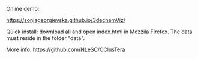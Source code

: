 Online demo: 

https://sonjageorgievska.github.io/3dechemViz/ 

Quick install: download all and open index.html in Mozzila Firefox. The data must reside in the folder "data". 

More info: https://github.com/NLeSC/CClusTera 
